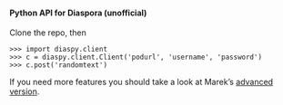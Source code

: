 #### Python API for Diaspora (unofficial)
Clone the repo, then

    >>> import diaspy.client
    >>> c = diaspy.client.Client('podurl', 'username', 'password')
    >>> c.post('randomtext')
If you need more features you should take a look at Marek’s [advanced version](https://github.com/marekjm/diaspy).

